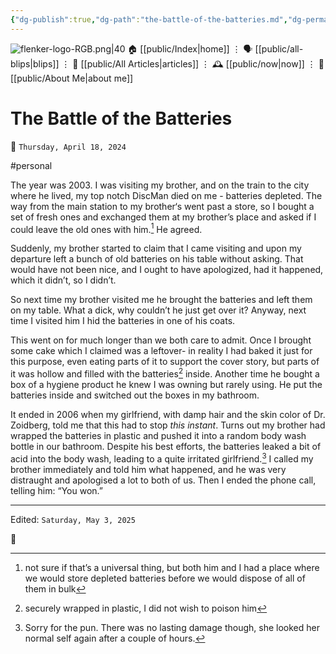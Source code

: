```yaml
---
{"dg-publish":true,"dg-path":"the-battle-of-the-batteries.md","dg-permalink":"the-battle-of-the-batteries/","permalink":"/the-battle-of-the-batteries/","title":"The Battle of the Batteries","created":"2024-04-18T05:16:28","updated":"2025-05-03T12:51:46"}
---
```



<div class="transclusion internal-embed is-loaded"><div class="markdown-embed">




![flenker-logo-RGB.png|40](/img/user/attachments/flenker-logo-RGB.png)
🏠 [[public/Index\|home]]  ⋮ 🗣️ [[public/all-blips\|blips]] ⋮  📝 [[public/All Articles\|articles]]  ⋮ 🕰️ [[public/now\|now]] ⋮ 🪪 [[public/About Me\|about me]]


</div></div>


# The Battle of the Batteries
<p><span>📆 <code>Thursday, April 18, 2024</code></span></p>
#personal

The year was 2003. I was visiting my brother, and on the train to the city where he lived, my top notch DiscMan died on me - batteries depleted.
The way from the main station to my brother‘s went past a store, so I bought a set of fresh ones and exchanged them at my brother’s place and asked if I could leave the old ones with him.[^1] He agreed.

Suddenly, my brother started to claim that I came visiting and upon my departure left a bunch of old batteries on his table without asking. That would have not been nice, and I ought to have apologized, had it happened, which it didn’t, so I didn’t.

So next time my brother visited me he brought the batteries and left them on my table. What a dick, why couldn’t he just get over it? Anyway, next time I visited him I hid the batteries in one of his coats.

This went on for much longer than we both care to admit. Once I brought some cake which I claimed was a leftover- in reality I had baked it just for this purpose, even eating parts of it to support the cover story, but parts of it was hollow and filled with the batteries[^2] inside. Another time he bought a box of a hygiene product he knew I was owning but rarely using. He put the batteries inside and switched out the boxes in my bathroom.

It ended in 2006 when my girlfriend, with damp hair and the skin color of Dr. Zoidberg, told me that this had to stop _this instant_. Turns out my brother had wrapped the batteries in plastic and pushed it into a random body wash bottle in our bathroom. Despite his best efforts, the batteries leaked a bit of acid into the body wash, leading to a quite irritated girlfriend.[^3]   I called my brother immediately and told him what happened, and he was very distraught and apologised a lot to both of us. Then I ended the phone call, telling him: “You won.”
 

[^1]: not sure if that’s a universal thing,  but both him and I had a place where we would store depleted batteries before we would dispose of all of them in bulk
[^2]: securely wrapped in plastic, I did not wish to poison him
[^3]: Sorry for the pun. There was no lasting damage though, she looked her normal self again after a couple of hours.


- - -
<p><span>Edited: <code>Saturday, May 3, 2025</code></span></p>
👾
